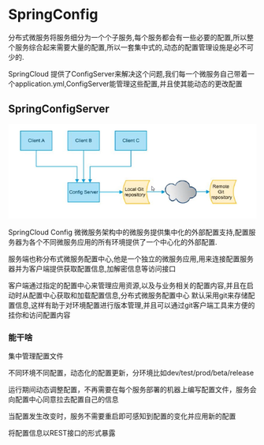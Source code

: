 # SpringConfig

分布式微服务将服务细分为一个个子服务,每个服务都会有一些必要的配置,所以整个服务综合起来需要大量的配置,所以一套集中式的,动态的配置管理设施是必不可少的.



SpringCloud 提供了ConfigServer来解决这个问题,我们每一个微服务自己带着一个application.yml,ConfigServer能管理这些配置,并且使其能动态的更改配置



## SpringConfigServer

![image-20210209144751521](https://raw.githubusercontent.com/1471246901/myblog/master/img/image-20210209144751521.png)

SpringCloud Config 微微服务架构中的微服务提供集中化的外部配置支持,配置服务器为各个不同微服务应用的所有环境提供了一个中心化的外部配置.

服务端也称分布式微服务配置中心,他是一个独立的微服务应用,用来连接配置服务器并为客户端提供获取配置信息,加解密信息等访问接口

客户端通过指定的配置中心来管理应用资源,以及与业务相关的配置内容,并且在启动时从配置中心获取和加载配置信息,分布式微服务配置中心 默认采用git来存储配置信息,这样有助于对环境配置进行版本管理,并且可以通过git客户端工具来方便的挂你和访问配置内容

### 能干啥

集中管理配置文件

不同环境不同配置，动态化的配置更新，分环境比如dev/test/prod/beta/release

运行期间动态调整配置，不再需要在每个服务部署的机器上编写配置文件，服务会向配置中心同意拉去配置自己的信息

当配置发生改变时，服务不需要重启即可感知到配置的变化并应用新的配置

将配置信息以REST接口的形式暴露





